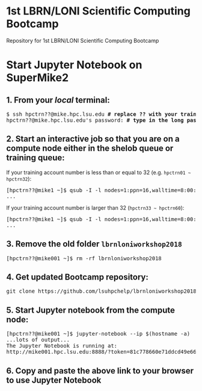 # 1st LBRN/LONI Scientific Computing Bootcamp

Repository for 1st LBRN/LONI Scientific Computing Bootcamp

# Start Jupyter Notebook on SuperMike2

## 1. From your *local* terminal:
<pre>
$ ssh hpctrn??@mike.hpc.lsu.edu <b># replace ?? with your training account number</b>
hpctrn??@mike.hpc.lsu.edu's password: <b># type in the long password, the input will NOT echo back</b>
</pre>

## 2. Start an interactive job so that you are on a compute node either in the shelob queue or training queue:
If your training account number is less than or equal to 32 (e.g. `hpctrn01 ~ hpctrn32`):
<pre>
[hpctrn??@mike1 ~]$ qsub -I -l nodes=1:ppn=16,walltime=8:00:00 <b>-q shelob</b> -A hpc_train_2018
...
</pre>
If your training account number is larger than 32 (`hpctrn33 ~ hpctrn60`):
<pre>
[hpctrn??@mike1 ~]$ qsub -I -l nodes=1:ppn=16,walltime=8:00:00 <b>-q training</b> -A hpc_train_2018
...
</pre>

## 3. Remove the old folder `lbrnloniworkshop2018`
<pre>
[hpctrn??@mike001 ~]$ rm -rf lbrnloniworkshop2018
</pre>

## 4. Get updated Bootcamp repository:
<pre>
git clone https://github.com/lsuhpchelp/lbrnloniworkshop2018.git
</pre>

## 5. Start Jupyter notebook from the compute node:
<pre>
[hpctrn??@mike001 ~]$ jupyter-notebook --ip $(hostname -a)
...lots of output...
The Jupyter Notebook is running at:
http://mike001.hpc.lsu.edu:8888/?token=81c778660e71ddcd49e66731fb67eed84d37319cbf51da35
</pre>

## 6. Copy and paste the above link to your browser to use Jupyter Notebook

